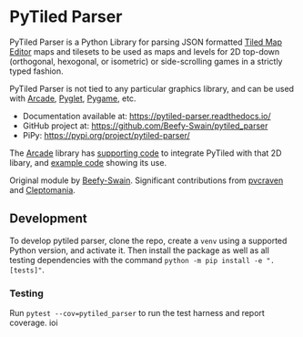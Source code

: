 # PyTiled Parser

PyTiled Parser is a Python Library for parsing JSON formatted
[Tiled Map Editor](https://www.mapeditor.org/) maps and tilesets to be used as maps and levels for 2D top-down (orthogonal, hexogonal, or isometric) or side-scrolling games in a strictly typed fashion.

PyTiled Parser is not tied to any particular graphics library, and can be used
with [Arcade](http://arcade.academy), 
[Pyglet](https://pyglet.readthedocs.io/en/pyglet-1.3-maintenance/), 
[Pygame](https://www.pygame.org/news), etc. 

* Documentation available at: https://pytiled-parser.readthedocs.io/
* GitHub project at: https://github.com/Beefy-Swain/pytiled_parser
* PiPy: https://pypi.org/project/pytiled-parser/

The [Arcade](http://arcade.academy) library has 
[supporting code](http://arcade.academy/arcade.html#module-arcade.tilemap) to 
integrate PyTiled with that 2D libary, and 
[example code](http://arcade.academy/examples/index.html#tmx-files-tiled-map-editor) showing its use.

Original module by [Beefy-Swain](https://github.com/Beefy-Swain). 
Significant contributions from [pvcraven](https://github.com/pvcraven) and [Cleptomania](https://github.com/Cleptomania).

## Development
To develop pytiled parser, clone the repo, create a `venv` using a supported Python version, and activate it. Then install the package as well as all testing dependencies with the command `python -m pip install -e ".[tests]"`.

### Testing
Run `pytest --cov=pytiled_parser` to run the test harness and report coverage.
ioi